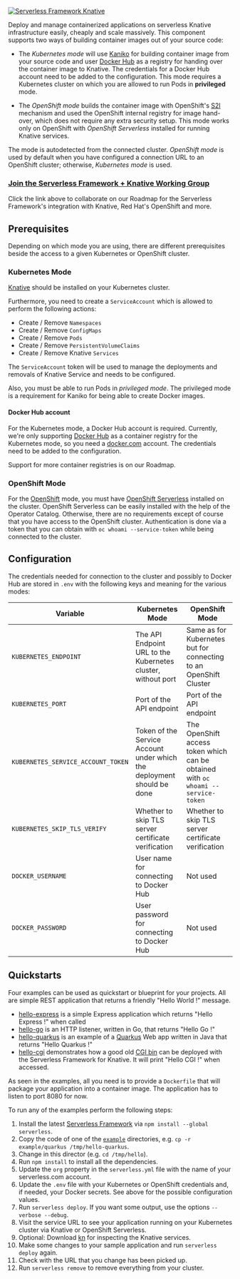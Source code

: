 [![Serverless Framework Knative](https://s3.amazonaws.com/assets.github.serverless/components/readme-serverless-framework-knative-express-2.png)](https://serverless-knative.com)

Deploy and manage containerized applications on serverless Knative infrastructure easily, cheaply and scale massively.
This component supports two ways of building container images out of your source code:

* The _Kubernetes mode_ will use [Kaniko](https://github.com/GoogleContainerTools/kaniko) for building container image from your source code and user [Docker Hub](https://hub.docker.com) as a registry for handing over the container image to Knative. The credentials for a Docker Hub account need to be added to the configuration. This mode requires a Kubernetes cluster on which you are allowed to run Pods in **privileged** mode.

* The _OpenShift mode_ builds the container image with OpenShift's [S2I](https://docs.openshift.com/container-platform/4.4/openshift_images/create-images.html) mechanism and used the OpenShift internal registry for image hand-over, which does not require any extra security setup. This mode works only on OpenShift with _OpenShift Serverless_ installed for running Knative services. 

The mode is autodetected from the connected cluster.  _OpenShift mode_ is used by default when you have configured a connection URL to an OpenShift cluster; otherwise, _Kubernetes mode_ is used.

### [Join the Serverless Framework + Knative Working Group](https://www.serverless-knative.com)

Click the link above to collaborate on our Roadmap for the Serverless Framework's integration with Knative, Red Hat's OpenShift and more.

## Prerequisites

Depending on which mode you are using, there are different prerequisites beside the access to a given Kubernetes or OpenShift cluster.

### Kubernetes Mode

[Knative](https://knative.dev) should be installed on your Kubernetes cluster.

Furthermore, you need to create a `ServiceAccount` which is allowed to perform the following actions:

- Create / Remove `Namespaces`
- Create / Remove `ConfigMaps`
- Create / Remove `Pods`
- Create / Remove `PersistentVolumeClaims`
- Create / Remove Knative `Services`

The `ServiceAccount` token will be used to manage the deployments and removals of Knative Service and needs to be configured.

Also, you must be able to run Pods in _privileged mode_. The privileged mode is a requirement for Kaniko for being able to create Docker images.

#### Docker Hub account

For the Kubernetes mode, a Docker Hub account is required.
Currently, we're only supporting [Docker Hub](https://hub.docker.com) as a container registry for the Kubernetes mode, so you need a [docker.com](https://docker.com) account.
The credentials need to be added to the configuration.

Support for more container registries is on our Roadmap.

### OpenShift Mode

For the [OpenShift](https://www.openshift.com/) mode, you must have [OpenShift Serverless](https://www.openshift.com/learn/topics/serverless) installed on the cluster. 
OpenShift Serverless can be easily installed with the help of the Operator Catalog. 
Otherwise, there are no requirements except of course that you have access to the OpenShift cluster.
Authentication is done via a token that you can obtain with `oc whoami --service-token` while being connected to the cluster.  

## Configuration

The credentials needed for connection to the cluster and possibly to Docker Hub are stored in `.env` with the following keys and meaning for the various modes:

| Variable | Kubernetes Mode | OpenShift Mode |
| -------- | -------- | -------- |
| `KUBERNETES_ENDPOINT`   | The API Endpoint URL to the Kubernetes cluster, without port   | Same as for Kubernetes but for connecting to an OpenShift Cluster   |
| `KUBERNETES_PORT`   | Port of the API endpoint   | Port of the API endpoint   |
| `KUBERNETES_SERVICE_ACCOUNT_TOKEN`   | Token of the Service Account under which the deployment should be done   | The OpenShift access token which can be obtained with `oc whoami --service-token`   |
| `KUBERNETES_SKIP_TLS_VERIFY`   | Whether to skip TLS server certificate verification  | Whether to skip TLS server certificate verification  |
| `DOCKER_USERNAME`   | User name for connecting to Docker Hub   | Not used   |
| `DOCKER_PASSWORD`   | User password for connecting to Docker Hub  | Not used   |

## Quickstarts

Four examples can be used as quickstart or blueprint for your projects. 
All are simple REST application that returns a friendly "Hello World !" message.

* [hello-express](examples/express) is a simple Express application which returns "Hello Express !" when called
* [hello-go](examples/go) is an HTTP listener, written in Go, that returns "Hello Go !"
* [hello-quarkus](examples/quarkus) is an example of a [Quarkus](https://quarkus.io) Web app written in Java that returns "Hello Quarkus !"
* [hello-cgi](examples/cgi) demonstrates how a good old [CGI bin](https://en.wikipedia.org/wiki/Common_Gateway_Interface) can be deployed with the Serverless Framework for Knative. It will print "Hello CGI !" when accessed.

As seen in the examples, all you need is to provide a `Dockerfile` that will package your application into a container image. 
The application has to listen to port 8080 for now.

<a id="run"></a>To run any of the examples perform the following steps: 

1. Install the latest [Serverless Framework](https://github.com/serverless/serverless) via `npm install --global serverless`.
1. Copy the code of one of the [`example`](examples/express) directories, e.g. `cp -r example/quarkus /tmp/hello-quarkus`.
1. Change in this director (e.g. `cd /tmp/hello`).
1. Run `npm install` to install all the dependencies.
1. Update the `org` property in the `serverless.yml` file with the name of your serverless.com account.
1. Update the `.env` file with your Kubernetes or OpenShift credentials and, if needed, your Docker secrets. See above for the possible configuration values.
1. Run `serverless deploy`. If you want some output, use the options `--verbose --debug`.
1. Visit the service URL to see your application running on your Kubernetes cluster via Knative or OpenShift Serverless.
1. Optional: Download [kn](https://github.com/knative/client/releases) for inspecting the Knative services.
1. Make some changes to your sample application and run `serverless deploy` again.
1. Check with the URL that you change has been picked up.
1. Run `serverless remove` to remove everything from your cluster.
